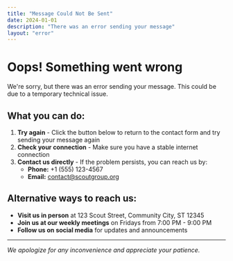 ```yaml
---
title: "Message Could Not Be Sent"
date: 2024-01-01
description: "There was an error sending your message"
layout: "error"
---
```


# Oops! Something went wrong

We're sorry, but there was an error sending your message. This could be due to a temporary technical issue.

## What you can do:

1. **Try again** - Click the button below to return to the contact form and try sending your message again
2. **Check your connection** - Make sure you have a stable internet connection
3. **Contact us directly** - If the problem persists, you can reach us by:
   - **Phone:** +1 (555) 123-4567
   - **Email:** contact@scoutgroup.org

## Alternative ways to reach us:

- **Visit us in person** at 123 Scout Street, Community City, ST 12345
- **Join us at our weekly meetings** on Fridays from 7:00 PM - 9:00 PM
- **Follow us on social media** for updates and announcements

---

*We apologize for any inconvenience and appreciate your patience.*